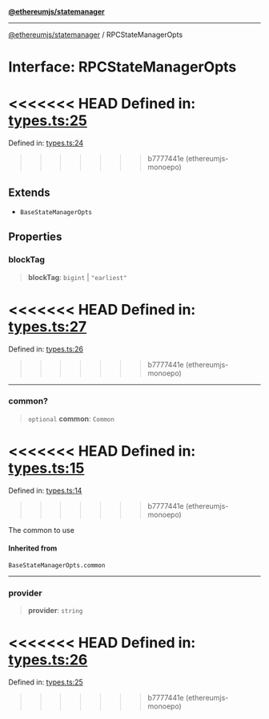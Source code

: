 [**@ethereumjs/statemanager**](../README.md)

***

[@ethereumjs/statemanager](../README.md) / RPCStateManagerOpts

# Interface: RPCStateManagerOpts

<<<<<<< HEAD
Defined in: [types.ts:25](https://github.com/ethereumjs/ethereumjs-monorepo/blob/master/packages/statemanager/src/types.ts#L25)
=======
Defined in: [types.ts:24](https://github.com/Dargon789/ethereumjs-monorepo/blob/master/packages/statemanager/src/types.ts#L24)
>>>>>>> b7777441e (ethereumjs-monoepo)

## Extends

- `BaseStateManagerOpts`

## Properties

### blockTag

> **blockTag**: `bigint` \| `"earliest"`

<<<<<<< HEAD
Defined in: [types.ts:27](https://github.com/ethereumjs/ethereumjs-monorepo/blob/master/packages/statemanager/src/types.ts#L27)
=======
Defined in: [types.ts:26](https://github.com/Dargon789/ethereumjs-monorepo/blob/master/packages/statemanager/src/types.ts#L26)
>>>>>>> b7777441e (ethereumjs-monoepo)

***

### common?

> `optional` **common**: `Common`

<<<<<<< HEAD
Defined in: [types.ts:15](https://github.com/ethereumjs/ethereumjs-monorepo/blob/master/packages/statemanager/src/types.ts#L15)
=======
Defined in: [types.ts:14](https://github.com/Dargon789/ethereumjs-monorepo/blob/master/packages/statemanager/src/types.ts#L14)
>>>>>>> b7777441e (ethereumjs-monoepo)

The common to use

#### Inherited from

`BaseStateManagerOpts.common`

***

### provider

> **provider**: `string`

<<<<<<< HEAD
Defined in: [types.ts:26](https://github.com/ethereumjs/ethereumjs-monorepo/blob/master/packages/statemanager/src/types.ts#L26)
=======
Defined in: [types.ts:25](https://github.com/Dargon789/ethereumjs-monorepo/blob/master/packages/statemanager/src/types.ts#L25)
>>>>>>> b7777441e (ethereumjs-monoepo)
